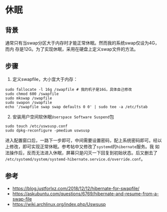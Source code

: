 # 休眠

## 背景

通常只有当swap分区大于内存时才能正常休眠。然而我的系统swap仅设为4G，而内
存是12G。为了实现休眠，采用在硬盘上定义swap文件的方法。

## 步骤

1. 定义swapfile，大小宜大于内存：

```
sudo fallocate -l 16g /swapfile # 我的机子是16G，具体自己修改
sudo chmod 600 /swapfile
sudo mkswap /swapfile
sudo swapon /swapfile
echo '/swapfile swap swap defaults 0 0' | sudo tee -a /etc/fstab
```

2. 安装用户空间软休眠`Userspace Software Suspend`包

```
sudo touch /etc/uswsusp.conf
sudo dpkg-reconfigure -pmedium uswsusp
```

进入配置窗口后，一路下一步即可，中间需要设置密码，配上系统密码即可。经以
上修改，即可实现正常休眠。参考帖中又修改了`systemd`的`hibernate`服务。我
如法操作后，反而无法进入休眠，屏幕只是闪灭一下回复到初始状态。后又删去了
`/etc/systemd/system/systemd-hibernate.service.d/override.conf`。


## 参考

- https://blog.justforlxz.com/2018/12/12/hibernate-for-swapfile/
- https://askubuntu.com/questions/6769/hibernate-and-resume-from-a-swap-file
- https://wiki.archlinux.org/index.php/Uswsusp